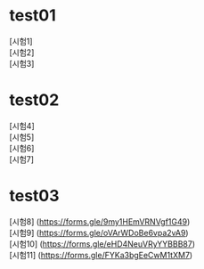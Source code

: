 # test01  

[시험1] <!-- (https://forms.gle/24Keu8se1B1Mo2hG7) -->  
[시험2] <!-- (https://forms.gle/EhCGhNDPEY6zZYXh8) -->  
[시험3] <!-- (https://forms.gle/gBxzS7yzc2Rg4Uku6) -->  

# test02  

[시험4] <!-- (https://forms.gle/cUqeJFV1WdGRgZgD6) -->  
[시험5] <!-- (https://forms.gle/nyGxbRHpF1t9fS6T6) -->  
[시험6] <!-- (https://forms.gle/QvFZp2VKMDzoSuSd9) -->  
[시험7] <!-- (https://forms.gle/aHHRgt9JnQUsz1Js9) -->  



# test03
[시험8] (https://forms.gle/9my1HEmVRNVgf1G49)  
[시험9] (https://forms.gle/oVArWDoBe6vpa2vA9)  
[시험10] (https://forms.gle/eHD4NeuVRyYYBBB87)  
[시험11] (https://forms.gle/FYKa3bgEeCwM1tXM7)  
